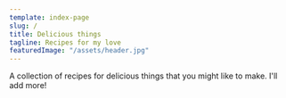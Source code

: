 ```yaml
---
template: index-page
slug: /
title: Delicious things
tagline: Recipes for my love
featuredImage: "/assets/header.jpg"
---
```

A collection of recipes for delicious things that you might like to make. I'll add more!
